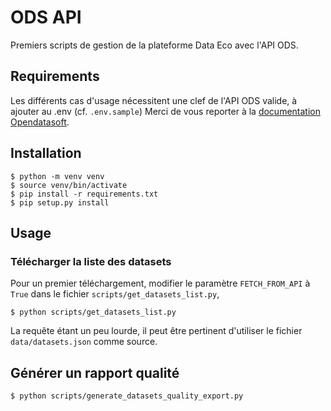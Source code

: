 # ODS API

Premiers scripts de gestion de la plateforme Data Eco avec l'API ODS. 

## Requirements

Les différents cas d'usage nécessitent une clef de l'API ODS valide, à ajouter au .env (cf. `.env.sample`) 
Merci de vous reporter à la [documentation Opendatasoft](https://help.opendatasoft.com/fr/apis).

## Installation

```
$ python -m venv venv
$ source venv/bin/activate
$ pip install -r requirements.txt
$ pip setup.py install
```

## Usage

### Télécharger la liste des datasets

Pour un premier téléchargement, modifier le paramètre `FETCH_FROM_API` à `True` dans le fichier `scripts/get_datasets_list.py`,

```
$ python scripts/get_datasets_list.py
```

La requête étant un peu lourde, il peut être pertinent d'utiliser le fichier `data/datasets.json` comme source. 

## Générer un rapport qualité

```
$ python scripts/generate_datasets_quality_export.py
```

